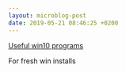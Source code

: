 ```yaml
---
layout: microblog-post
date: 2019-05-21 08:46:25 +0200
---
```

[Useful win10
programs](https://www.reddit.com/r/buildapc/comments/6lwr2h/essential_windows_10_programs/)

For fresh win installs
